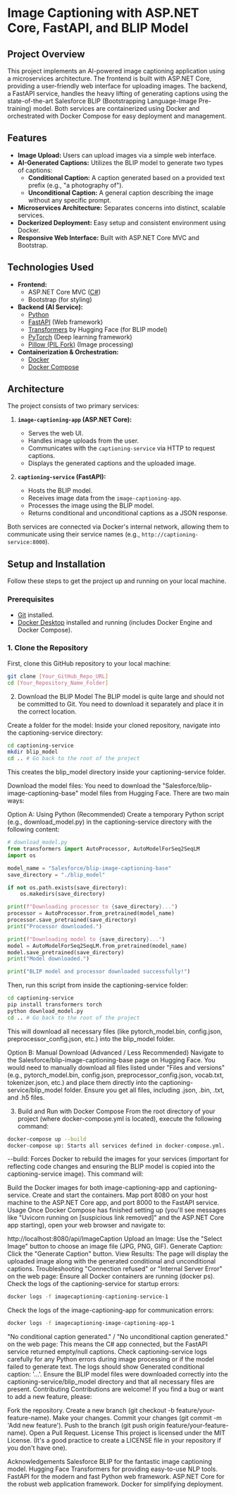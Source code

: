 # Image Captioning with ASP.NET Core, FastAPI, and BLIP Model

## Project Overview

This project implements an AI-powered image captioning application using a microservices architecture. The frontend is built with ASP.NET Core, providing a user-friendly web interface for uploading images. The backend, a FastAPI service, handles the heavy lifting of generating captions using the state-of-the-art Salesforce BLIP (Bootstrapping Language-Image Pre-training) model. Both services are containerized using Docker and orchestrated with Docker Compose for easy deployment and management.

## Features

* **Image Upload:** Users can upload images via a simple web interface.
* **AI-Generated Captions:** Utilizes the BLIP model to generate two types of captions:
    * **Conditional Caption:** A caption generated based on a provided text prefix (e.g., "a photography of").
    * **Unconditional Caption:** A general caption describing the image without any specific prompt.
* **Microservices Architecture:** Separates concerns into distinct, scalable services.
* **Dockerized Deployment:** Easy setup and consistent environment using Docker.
* **Responsive Web Interface:** Built with ASP.NET Core MVC and Bootstrap.

## Technologies Used

* **Frontend:**
    * ASP.NET Core MVC ([C#](https://dotnet.microsoft.com/))
    * Bootstrap (for styling)
* **Backend (AI Service):**
    * [Python](https://www.python.org/)
    * [FastAPI](https://fastapi.tiangolo.com/) (Web framework)
    * [Transformers](https://huggingface.co/docs/transformers/index) by Hugging Face (for BLIP model)
    * [PyTorch](https://pytorch.org/) (Deep learning framework)
    * [Pillow (PIL Fork)](https://python-pillow.org/) (Image processing)
* **Containerization & Orchestration:**
    * [Docker](https://www.docker.com/)
    * [Docker Compose](https://docs.docker.com/compose/)

## Architecture

The project consists of two primary services:

1.  **`image-captioning-app` (ASP.NET Core):**
    * Serves the web UI.
    * Handles image uploads from the user.
    * Communicates with the `captioning-service` via HTTP to request captions.
    * Displays the generated captions and the uploaded image.

2.  **`captioning-service` (FastAPI):**
    * Hosts the BLIP model.
    * Receives image data from the `image-captioning-app`.
    * Processes the image using the BLIP model.
    * Returns conditional and unconditional captions as a JSON response.

Both services are connected via Docker's internal network, allowing them to communicate using their service names (e.g., `http://captioning-service:8000`).

## Setup and Installation

Follow these steps to get the project up and running on your local machine.

### Prerequisites

* [Git](https://git-scm.com/downloads) installed.
* [Docker Desktop](https://www.docker.com/products/docker-desktop) installed and running (includes Docker Engine and Docker Compose).

### 1. Clone the Repository

First, clone this GitHub repository to your local machine:

```bash
git clone [Your_GitHub_Repo_URL]
cd [Your_Repository_Name_Folder]
```

2. Download the BLIP Model
The BLIP model is quite large and should not be committed to Git. You need to download it separately and place it in the correct location.

Create a folder for the model:
Inside your cloned repository, navigate into the captioning-service directory:


```bash
cd captioning-service
mkdir blip_model
cd .. # Go back to the root of the project
```
This creates the blip_model directory inside your captioning-service folder.

Download the model files:
You need to download the "Salesforce/blip-image-captioning-base" model files from Hugging Face. There are two main ways:

Option A: Using Python (Recommended)
Create a temporary Python script (e.g., download_model.py) in the captioning-service directory with the following content:


```python
# download_model.py
from transformers import AutoProcessor, AutoModelForSeq2SeqLM
import os

model_name = "Salesforce/blip-image-captioning-base"
save_directory = "./blip_model"

if not os.path.exists(save_directory):
    os.makedirs(save_directory)

print(f"Downloading processor to {save_directory}...")
processor = AutoProcessor.from_pretrained(model_name)
processor.save_pretrained(save_directory)
print("Processor downloaded.")

print(f"Downloading model to {save_directory}...")
model = AutoModelForSeq2SeqLM.from_pretrained(model_name)
model.save_pretrained(save_directory)
print("Model downloaded.")

print("BLIP model and processor downloaded successfully!")
```
Then, run this script from inside the captioning-service folder:


```bash
cd captioning-service
pip install transformers torch
python download_model.py
cd .. # Go back to the root of the project
```
This will download all necessary files (like pytorch_model.bin, config.json, preprocessor_config.json, etc.) into the blip_model folder.

Option B: Manual Download (Advanced / Less Recommended)
Navigate to the Salesforce/blip-image-captioning-base page on Hugging Face. You would need to manually download all files listed under "Files and versions" (e.g., pytorch_model.bin, config.json, preprocessor_config.json, vocab.txt, tokenizer.json, etc.) and place them directly into the captioning-service/blip_model folder. Ensure you get all files, including .json, .bin, .txt, and .h5 files.

3. Build and Run with Docker Compose
From the root directory of your project (where docker-compose.yml is located), execute the following command:


```bash
docker-compose up --build
docker-compose up: Starts all services defined in docker-compose.yml.
```
--build: Forces Docker to rebuild the images for your services (important for reflecting code changes and ensuring the BLIP model is copied into the captioning-service image).
This command will:

Build the Docker images for both image-captioning-app and captioning-service.
Create and start the containers.
Map port 8080 on your host machine to the ASP.NET Core app, and port 8000 to the FastAPI service.
Usage
Once Docker Compose has finished setting up (you'll see messages like "Uvicorn running on [suspicious link removed]" and the ASP.NET Core app starting), open your web browser and navigate to:

http://localhost:8080/api/ImageCaption
Upload an Image: Use the "Select Image" button to choose an image file (JPG, PNG, GIF).
Generate Caption: Click the "Generate Caption" button.
View Results: The page will display the uploaded image along with the generated conditional and unconditional captions.
Troubleshooting
"Connection refused" or "Internal Server Error" on the web page:
Ensure all Docker containers are running (docker ps).
Check the logs of the captioning-service for startup errors:

```bash
docker logs -f imagecaptioning-captioning-service-1
```
Check the logs of the image-captioning-app for communication errors:

```bash
docker logs -f imagecaptioning-image-captioning-app-1
```
"No conditional caption generated." / "No unconditional caption generated." on the web page:
This means the C# app connected, but the FastAPI service returned empty/null captions.
Check captioning-service logs carefully for any Python errors during image processing or if the model failed to generate text. The logs should show Generated conditional caption: '...'.
Ensure the BLIP model files were downloaded correctly into the captioning-service/blip_model directory and that all necessary files are present.
Contributing
Contributions are welcome! If you find a bug or want to add a new feature, please:

Fork the repository.
Create a new branch (git checkout -b feature/your-feature-name).
Make your changes.
Commit your changes (git commit -m 'Add new feature').
Push to the branch (git push origin feature/your-feature-name).
Open a Pull Request.
License
This project is licensed under the MIT License. (It's a good practice to create a LICENSE file in your repository if you don't have one).

Acknowledgements
Salesforce BLIP for the fantastic image captioning model.
Hugging Face Transformers for providing easy-to-use NLP tools.
FastAPI for the modern and fast Python web framework.
ASP.NET Core for the robust web application framework.
Docker for simplifying deployment.
